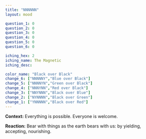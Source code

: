 ```yaml
---
title: "NNNNNN"
layout: mood

question_1: 0
question_2: 0
question_3: 0
question_4: 0
question_5: 0
question_6: 0

iching_hex: 2
iching_name: The Magnetic
iching_desc: 

color_name: "Black over Black"
change_6: ["NNNNNY","Blue over Black"]
change_5: ["NNNNYN","Green over Black"]
change_4: ["NNNYNN","Red over Black"]
change_3: ["NNYNNN","Black over Blue"]
change_2: ["NYNNNN","Black over Green"]
change_1: ["YNNNNN","Black over Red"]
---
```


**Context:** Everything is possible. Everyone is welcome.

**Reaction:** Bear with things as the earth bears with us: by yielding, accepting, nourishing.